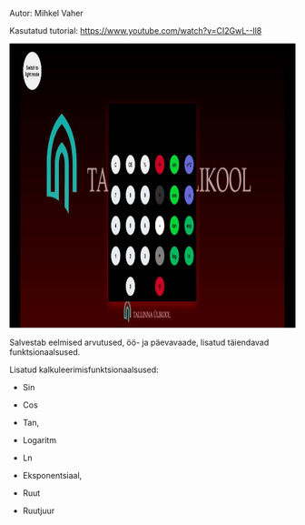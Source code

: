 Autor: Mihkel Vaher

Kasutatud tutorial: https://www.youtube.com/watch?v=CI2GwL--ll8

<img src="./kalk.JPG" alt="kalk" width="1200" height="500">


Salvestab eelmised arvutused, öö- ja päevavaade, lisatud täiendavad funktsionaalsused.

Lisatud kalkuleerimisfunktsionaalsused:
* Sin
* Cos
* Tan,


* Logaritm
* Ln
* Eksponentsiaal,


* Ruut
* Ruutjuur
